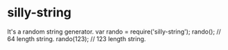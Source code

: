 silly-string
============

It's a random string generator.
var rando = require('silly-string');
rando(); // 64 length string.
rando(123); // 123 length string.